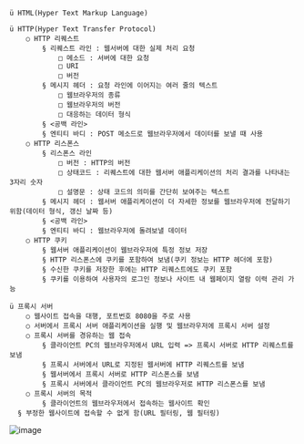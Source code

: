 	ü HTML(Hyper Text Markup Language)

	ü HTTP(Hyper Text Transfer Protocol)
		○ HTTP 리퀘스트
			§ 리퀘스트 라인 : 웹서버에 대한 실제 처리 요청
				□ 메소드 : 서버에 대한 요청
				□ URI
				□ 버전
			§ 메시지 헤더 : 요청 라인에 이어지는 여러 줄의 텍스트
				□ 웹브라우저의 종류
				□ 웹브라우저의 버전
				□ 대응하는 데이터 형식
			§ <공백 라인>
			§ 엔티티 바디 : POST 메소드로 웹브라우저에서 데이터를 보낼 때 사용
		○ HTTP 리스폰스
			§ 리스폰스 라인
				□ 버전 : HTTP의 버전
				□ 상태코드 : 리퀘스트에 대한 웹서버 애플리케이션의 처리 결과를 나타내는 3자리 숫자
				□ 설명문 : 상태 코드의 의미를 간단히 보여주는 텍스트
			§ 메시지 헤더 : 웹서버 애플리케이션이 더 자세한 정보를 웹브라우저에 전달하기 위함(데이터 형식, 갱신 날짜 등)
			§ <공백 라인>
			§ 엔티티 바디 : 웹브라우저에 돌려보낼 데이터
		○ HTTP 쿠키
			§ 웹서버 애플리케이션이 웹브라우저에 특정 정보 저장
			§ HTTP 리스폰스에 쿠키를 포함하여 보냄(쿠키 정보는 HTTP 헤더에 포함)
			§ 수신한 쿠키를 저장한 후에는 HTTP 리퀘스트에도 쿠키 포함
			§ 쿠키를 이용하여 사용자의 로그인 정보나 사이트 내 웹페이지 열람 이력 관리 가능

	ü 프록시 서버
		○ 웹사이트 접속을 대행, 포트번호 8080을 주로 사용
		○ 서버에서 프록시 서버 애플리케이션을 실행 및 웹브라우저에 프록시 서버 설정
		○ 프록시 서버를 경유하는 웹 접속
			§ 클라이언트 PC의 웹브라우저에서 URL 입력 => 프록시 서버로 HTTP 리퀘스트를 보냄
			§ 프록시 서버에서 URL로 지정된 웹서버에 HTTP 리퀘스트를 보냄
			§ 웹서버에서 프록시 서버로 HTTP 리스폰스를 보냄
			§ 프록시 서버에서 클라이언트 PC의 웹브라우저로 HTTP 리스폰스를 보냄
		○ 프록시 서버의 목적
			§ 클라이언트의 웹브라우저에서 접속하는 웹사이트 확인
      § 부정한 웹사이트에 접속할 수 없게 함(URL 필터링, 웹 필터링)
![image](https://user-images.githubusercontent.com/85976426/143966746-60d80660-f296-472c-8acc-f22fbefa539e.png)
